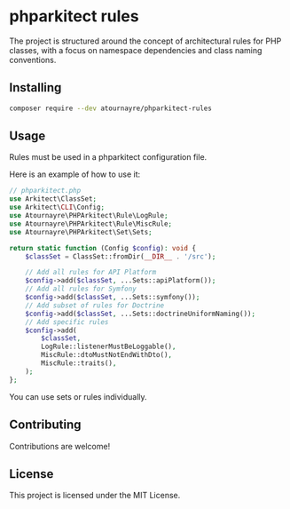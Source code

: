 # phparkitect rules

The project is structured around the concept of architectural rules for PHP classes, with a focus on namespace dependencies and class naming conventions.

## Installing

```bash
composer require --dev atournayre/phparkitect-rules
```

## Usage

Rules must be used in a phparkitect configuration file.

Here is an example of how to use it:

```php
// phparkitect.php
use Arkitect\ClassSet;
use Arkitect\CLI\Config;
use Atournayre\PHPArkitect\Rule\LogRule;
use Atournayre\PHPArkitect\Rule\MiscRule;
use Atournayre\PHPArkitect\Set\Sets;

return static function (Config $config): void {
    $classSet = ClassSet::fromDir(__DIR__ . '/src');

    // Add all rules for API Platform    
    $config->add($classSet, ...Sets::apiPlatform());
    // Add all rules for Symfony
    $config->add($classSet, ...Sets::symfony());
    // Add subset of rules for Doctrine
    $config->add($classSet, ...Sets::doctrineUniformNaming());
    // Add specific rules
    $config->add(
        $classSet,
        LogRule::listenerMustBeLoggable(),
        MiscRule::dtoMustNotEndWithDto(),
        MiscRule::traits(),
    );
};
```
You can use sets or rules individually.


## Contributing

Contributions are welcome!

## License

This project is licensed under the MIT License.
